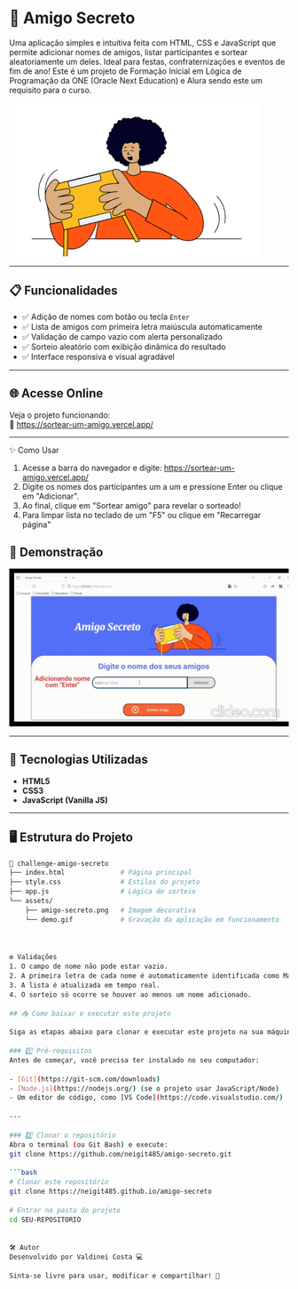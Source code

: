 # 🎁 Amigo Secreto

Uma aplicação simples e intuitiva feita com HTML, CSS e JavaScript que permite adicionar nomes de amigos, listar participantes e sortear aleatoriamente um deles. Ideal para festas, confraternizações e eventos de fim de ano! Este é um projeto de Formação Inicial em Lógica de Programação da ONE (Oracle Next Education) e Alura sendo este um requisito para o curso.

![Banner do Projeto](assets/amigo-secreto.png)

---

## 📋 Funcionalidades

- ✅ Adição de nomes com botão ou tecla `Enter`
- ✅ Lista de amigos com primeira letra maiúscula automaticamente
- ✅ Validação de campo vazio com alerta personalizado
- ✅ Sorteio aleatório com exibição dinâmica do resultado
- ✅ Interface responsiva e visual agradável

---

## 🌐 Acesse Online

Veja o projeto funcionando:  
🔗 https://sortear-um-amigo.vercel.app/

---
✨ Como Usar
1. Acesse a barra do navegador e digite:
https://sortear-um-amigo.vercel.app/
3. Digite os nomes dos participantes um a um e pressione Enter ou clique em "Adicionar".
4. Ao final, clique em "Sortear amigo" para revelar o sorteado!
5. Para limpar lista no teclado de um "F5" ou clique em "Recarregar página"

## 🧪 Demonstração

![Demonstração do projeto](assets/demo.gif)

---

## 🧠 Tecnologias Utilizadas

- **HTML5**
- **CSS3**
- **JavaScript (Vanilla JS)**

---

## 🖥️ Estrutura do Projeto

```bash
📁 challenge-amigo-secreto
├── index.html              # Página principal
├── style.css               # Estilos do projeto
├── app.js                  # Lógica do sorteio
└── assets/
    ├── amigo-secreto.png   # Imagem decorativa
    └── demo.gif            # Gravação da aplicação em funcionamento



⚙️ Validações
1. O campo de nome não pode estar vazio.
2. A primeira letra de cada nome é automaticamente identificada como Maiúscula.
3. A lista é atualizada em tempo real.
4. O sorteio só ocorre se houver ao menos um nome adicionado.

## 📥 Como baixar e executar este projeto

Siga as etapas abaixo para clonar e executar este projeto na sua máquina local:

### 1️⃣ Pré-requisitos
Antes de começar, você precisa ter instalado no seu computador:

- [Git](https://git-scm.com/downloads)
- [Node.js](https://nodejs.org/) (se o projeto usar JavaScript/Node)
- Um editor de código, como [VS Code](https://code.visualstudio.com/)

---

### 2️⃣ Clonar o repositório
Abra o terminal (ou Git Bash) e execute:
git clone https://github.com/neigit485/amigo-secreto.git

```bash
# Clonar este repositório
git clone https://neigit485.github.io/amigo-secreto

# Entrar na pasta do projeto
cd SEU-REPOSITORIO


🛠️ Autor
Desenvolvido por Valdinei Costa 💻

Sinta-se livre para usar, modificar e compartilhar! 🙌
